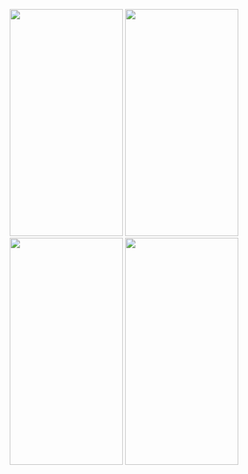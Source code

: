 <p align="center">
<img src = "https://github.com/rasitmelihdincer/TextToVideo/assets/118563350/2d2886fe-85dc-45ff-94b1-0d30ddc34c41" width = "200" height = "400">
<img src = "https://github.com/rasitmelihdincer/TextToVideo/assets/118563350/baddb27d-f47b-4646-a6fb-a2780b50d586" width = "200" height = "400">
<img src = "https://github.com/rasitmelihdincer/TextToVideo/assets/118563350/3c5d8c8b-cdfd-4221-a1ba-8d132f93173c" width = "200" height = "400">
<img src = "https://github.com/rasitmelihdincer/TextToVideo/assets/118563350/54ec7d18-dacc-42e5-a89d-396db5607e86" width = "200" height = "400">

 </p>
